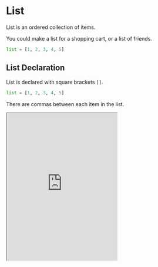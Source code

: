 # List

List is an ordered collection of items.

You could make a list for a shopping cart, or a list of friends.

```python
list = [1, 2, 3, 4, 5]
```

## List Declaration

List is declared with square brackets `[]`.

```python
list = [1, 2, 3, 4, 5]
```

There are commas between each item in the list.

<iframe
  loading="lazy"
  title="Python IDLE Trinket"
  src="https://trinket.io/embed/python3/59634d0a4b"
  height="400"
/>

## List Indexing

Similar to strings, you can find the value of an item in a list using the index.

```python
list = [1, 2, 3, 4, 5]
print(list[0])
print(list[1])
```

Note that the index starts at 0.

<iframe
  loading="lazy"
  title="Python IDLE Trinket"
  src="https://trinket.io/embed/python3/46f7771805"
  height="400"
/>

## Change values using indexing

You can replace an item existing in a list using the index.

```python
list = [1, 2, 3, 4, 5]
list[0] = 0
print(list)
```

You can also replace a range of items in a list.

```python
list = [1, 2, 3, 4, 5]
list[0:2] = [0, 0]
print(list)
```

Note that this can also be done in strings, too.

<iframe
  loading="lazy"
  title="Python IDLE Trinket"
  src="https://trinket.io/embed/python3/a413df3b12"
  height="400"
/>
